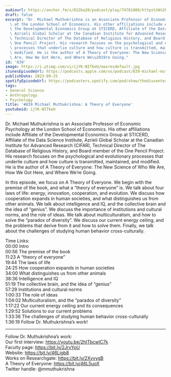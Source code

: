 ```yaml
---
audiourl: https://anchor.fm/s/822ba20/podcast/play/74781888/https%3A%2F%2Fd3ctxlq1ktw2nl.cloudfront.net%2Fstaging%2F2023-7-18%2F5e16fae9-7a26-fdc6-3f40-ddb7df6eeea6.m4a
draft: false
excerpt: "Dr. Michael Muthukrishna is an Associate Professor of Economic Psychology\
  \ at the London School of Economics. His other affiliations include Affiliate of\
  \ the Developmental Economics Group at STICERD, Affiliate of the Data Science Institute,\
  \ Azrieli Global Scholar at the Canadian Institute for Advanced Research (CIFAR),\
  \ Technical Director of The Database of Religious History, and Board member of the\
  \ One Pencil Project. His research focuses on the psychological and evolutionary\
  \ processes that underlie culture and how culture is transmitted, maintained, and\
  \ modified. He is the author of A Theory of Everyone: The New Science of Who We\
  \ Are, How We Got Here, and Where We\u2019re Going."
id: '839'
image: https://i.ytimg.com/vi/ijYK-NITkeU/maxresdefault.jpg
itunesEpisodeUrl: https://podcasts.apple.com/us/podcast/839-michael-muthukrishna-a-theory-of-everyone/id1451347236?i=1000629112499&uo=4
publishDate: 2023-09-25
spotifyEpisodeUrl: https://podcasters.spotify.com/pod/show/thedissenter/episodes/839-Michael-Muthukrishna-A-Theory-of-Everyone-e288lo0
tags:
- General Science
- Anthropology
- Psychology
title: '#839 Michael Muthukrishna: A Theory of Everyone'
youtubeid: ijYK-NITkeU
---
```

<div class="timelinks">

Dr. Michael Muthukrishna is an Associate Professor of Economic Psychology at the London School of Economics. His other affiliations include Affiliate of the Developmental Economics Group at STICERD, Affiliate of the Data Science Institute, Azrieli Global Scholar at the Canadian Institute for Advanced Research (CIFAR), Technical Director of The Database of Religious History, and Board member of the One Pencil Project. His research focuses on the psychological and evolutionary processes that underlie culture and how culture is transmitted, maintained, and modified. He is the author of A Theory of Everyone: The New Science of Who We Are, How We Got Here, and Where We’re Going.

In this episode, we focus on A Theory of Everyone. We begin with the premise of the book, and what a “theory of everyone” is. We talk about four laws of life: energy, innovation, cooperation, and evolution. We discuss how cooperation expands in human societies, and what distinguishes us from other animals. We talk about intelligence and IQ, and the collective brain and the idea of “genius”. We discuss the importance of institutions and cultural norms, and the role of ideas. We talk about multiculturalism, and how to solve the “paradox of diversity”. We discuss our current energy ceiling, and the problems that derive from it and how to solve them. Finally, we talk about the challenges of studying human behavior cross-culturally.

Time Links:  
<time>00:00</time> Intro  
<time>00:56</time> The premise of the book  
<time>11:23</time> A “theory of everyone”  
<time>19:44</time> The laws of life   
<time>24:25</time> How cooperation expands in human societies  
<time>34:00</time> What distinguishes us from other animals  
<time>38:36</time> Intelligence and IQ  
<time>51:19</time> The collective brain, and the idea of “genius”  
<time>57:29</time> Institutions and cultural norms  
<time>1:00:33</time> The role of ideas  
<time>1:04:02</time> Multiculturalism, and the “paradox of diversity”  
<time>1:17:22</time> Our current energy ceiling and its consequences  
<time>1:29:52</time> Solutions to our current problems  
<time>1:33:36</time> The challenges of studying human behavior cross-culturally  
<time>1:36:19</time> Follow Dr. Muthukrishna’s work!

---

Follow Dr. Muthukrishna’s work:  
Our first interview: https://youtu.be/2hlTbcwlC7k  
Faculty page: https://bit.ly/2JrvYoU  
Website: https://bit.ly/46Ljgb8  
Works on Researchgate: https://bit.ly/2XvyygB  
A Theory of Everyone: https://bit.ly/46L5uoX  
Twitter handle: @mmuthukrishna
</div>

